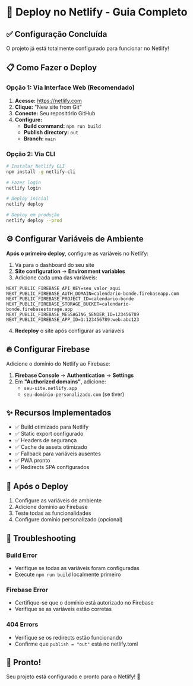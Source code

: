 # 🚀 Deploy no Netlify - Guia Completo

## ✅ Configuração Concluída

O projeto já está totalmente configurado para funcionar no Netlify!

## 📋 Como Fazer o Deploy

### Opção 1: Via Interface Web (Recomendado)

1. **Acesse:** https://netlify.com
2. **Clique:** "New site from Git"
3. **Conecte:** Seu repositório GitHub
4. **Configure:**
   - **Build command:** `npm run build`
   - **Publish directory:** `out`
   - **Branch:** `main`

### Opção 2: Via CLI

```bash
# Instalar Netlify CLI
npm install -g netlify-cli

# Fazer login
netlify login

# Deploy inicial
netlify deploy

# Deploy em produção
netlify deploy --prod
```

## ⚙️ Configurar Variáveis de Ambiente

**Após o primeiro deploy**, configure as variáveis no Netlify:

1. Vá para o dashboard do seu site
2. **Site configuration** → **Environment variables**
3. Adicione cada uma das variáveis:

```
NEXT_PUBLIC_FIREBASE_API_KEY=seu_valor_aqui
NEXT_PUBLIC_FIREBASE_AUTH_DOMAIN=calendario-bonde.firebaseapp.com
NEXT_PUBLIC_FIREBASE_PROJECT_ID=calendario-bonde
NEXT_PUBLIC_FIREBASE_STORAGE_BUCKET=calendario-bonde.firebasestorage.app
NEXT_PUBLIC_FIREBASE_MESSAGING_SENDER_ID=123456789
NEXT_PUBLIC_FIREBASE_APP_ID=1:123456789:web:abc123
```

4. **Redeploy** o site após configurar as variáveis

## 🔥 Configurar Firebase

Adicione o domínio do Netlify ao Firebase:

1. **Firebase Console** → **Authentication** → **Settings**
2. Em **"Authorized domains"**, adicione:
   - `seu-site.netlify.app`
   - `seu-dominio-personalizado.com` (se tiver)

## ✨ Recursos Implementados

- ✅ Build otimizado para Netlify
- ✅ Static export configurado
- ✅ Headers de segurança
- ✅ Cache de assets otimizado
- ✅ Fallback para variáveis ausentes
- ✅ PWA pronto
- ✅ Redirects SPA configurados

## 🎯 Após o Deploy

1. Configure as variáveis de ambiente
2. Adicione domínio ao Firebase
3. Teste todas as funcionalidades
4. Configure domínio personalizado (opcional)

## 🔧 Troubleshooting

### Build Error
- Verifique se todas as variáveis foram configuradas
- Execute `npm run build` localmente primeiro

### Firebase Error
- Certifique-se que o domínio está autorizado no Firebase
- Verifique se as variáveis estão corretas

### 404 Errors
- Verifique se os redirects estão funcionando
- Confirme que `publish = "out"` está no netlify.toml

## 🎉 Pronto!

Seu projeto está configurado e pronto para o Netlify! 🚀